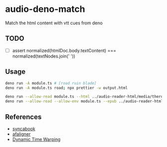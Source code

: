 # audio-deno-match

Match the html content with vtt cues from deno

## TODO

- [ ] assert normalized(htmlDoc.body.textContent) === normalized(textNodes.join(' '))

## Usage

```bash
deno run -A module.ts # [road ruin blade]
deno run -A module.ts road; npx prettier -w output.html

deno run --allow-read module.ts --html ../audio-reader-html/media/theroadnottaken.html --vtt ../audio-reader-html/media/theroadnottaken.vtt
deno run --allow-read --allow-env module.ts --epub ../audio-reader-html/media/ruin.epub --vtt ../audio-reader-html/media/ruin.vtt
```

## References

- [syncabook](https://github.com/r4victor/syncabook)
- [afaligner](https://github.com/r4victor/afaligner)
- [Dynamic Time Warping](https://en.wikipedia.org/wiki/Dynamic_time_warping)
